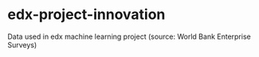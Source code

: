 # edx-project-innovation
Data used in edx machine learning project (source: World Bank Enterprise Surveys)
